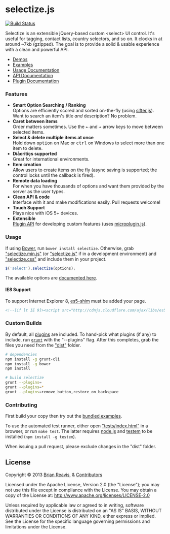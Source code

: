# selectize.js
[![Build Status](https://travis-ci.org/brianreavis/selectize.js.png?branch=master)](https://travis-ci.org/brianreavis/selectize.js)

Selectize is an extensible jQuery-based custom &lt;select&gt; UI control. It's useful for tagging, contact lists, country selectors, and so on. It clocks in at around ~7kb (gzipped). The goal is to provide a solid & usable experience with a clean and powerful API.

- [Demos](http://brianreavis.github.io/selectize.js/)
- [Examples](examples/)
- [Usage Documentation](docs/usage.md)
- [API Documentation](docs/api.md)
- [Plugin Documentation](docs/plugins.md)

### Features

- **Smart Option Searching / Ranking**<br>Options are efficiently scored and sorted on-the-fly (using [sifter.js](https://github.com/brianreavis/sifter.js)). Want to search an item's title *and* description? No problem.
- **Caret between items**<br>Order matters sometimes. Use the <kbd>&larr;</kbd> and <kbd>&rarr;</kbd> arrow keys to move between selected items.</li>
- **Select &amp; delete multiple items at once**<br>Hold down <kbd>option</kbd> on Mac or <kbd>ctrl</kbd> on Windows to select more than one item to delete.
- **Díåcritîçs supported**<br>Great for international environments.
- **Item creation**<br>Allow users to create items on the fly (async saving is supported; the control locks until the callback is fired).
- **Remote data loading**<br>For when you have thousands of options and want them provided by the server as the user types.
- **Clean API &amp; code**<br>Interface with it and make modifications easily. Pull requests welcome!
- **Touch Support**<br> Plays nice with iOS 5+ devices.
- **Extensible**<br> [Plugin API](docs/plugins.md) for developing custom features (uses [microplugin.js](https://github.com/brianreavis/microplugin.js)).

### Usage

If using [Bower](http://bower.io/), run `bower install selectize`. Otherwise,
grab ["selectize.min.js"](dist/js/standalone/selectize.min.js) (or ["selectize.js"](dist/js/standalone/selectize.js)
if in a development environment) and ["selectize.css"](dist/css/selectize.css) and include them in your project.

```js
$('select').selectize(options);
```

The available options are [documented here](docs/usage.md).

#### IE8 Support

To support Internet Explorer 8, [es5-shim](https://github.com/kriskowal/es5-shim/) must be added your page.

```html
<!--[if lt IE 9]><script src="http://cdnjs.cloudflare.com/ajax/libs/es5-shim/2.0.8/es5-shim.min.js"></script><![endif]-->
```

### Custom Builds

By default, all [plugins](src/plugins) are included. To hand-pick what plugins (if any) to include, run [`grunt`](http://gruntjs.com/) with the "--plugins" flag. After this completes, grab the files you need from the ["dist"](dist) folder.

```sh
# dependencies
npm install -g grunt-cli
npm install -g bower
npm install

# build selectize
grunt --plugins=
grunt --plugins=*
grunt --plugins=remove_button,restore_on_backspace
```

### Contributing

First build your copy then try out the [bundled examples](examples/).

To use the automated test runner, either open ["tests/index.html"](tests/index.html) in a browser, or run `make test`. The latter requires [node.js](http://nodejs.org/) and [testem](https://github.com/airportyh/testem) to be installed (`npm install -g testem`).

When issuing a pull request, please exclude changes in the "dist" folder.

## License

Copyright &copy; 2013 [Brian Reavis](http://twitter.com/brianreavis), & [Contributors](https://github.com/brianreavis/selectize.js/graphs/contributors)

Licensed under the Apache License, Version 2.0 (the "License"); you may not use this file except in compliance with the License. You may obtain a copy of the License at: http://www.apache.org/licenses/LICENSE-2.0

Unless required by applicable law or agreed to in writing, software distributed under the License is distributed on an "AS IS" BASIS, WITHOUT WARRANTIES OR CONDITIONS OF ANY KIND, either express or implied. See the License for the specific language governing permissions and limitations under the License.
